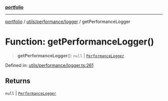 [**portfolio**](../../../../README.md)

***

[portfolio](../../../../modules.md) / [utils/performance/logger](../README.md) / getPerformanceLogger

# Function: getPerformanceLogger()

> **getPerformanceLogger**(): `null` \| [`PerformanceLogger`](../classes/PerformanceLogger.md)

Defined in: [utils/performance/logger.ts:261](https://github.com/tnorlund/Portfolio/blob/c9f739bee2d3ebf2a630f67d30d7430c9a6ac877/portfolio/utils/performance/logger.ts#L261)

## Returns

`null` \| [`PerformanceLogger`](../classes/PerformanceLogger.md)

